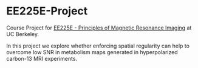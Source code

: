# EE225E-Project

Course Project for [EE225E - Principles of Magnetic Resonance Imaging](http://inst.eecs.berkeley.edu/~ee225e/sp16/)
at UC Berkeley. 

In this project we explore whether enforcing spatial regularity can help to overcome low SNR in metabolism maps generated in hyperpolarized carbon-13 MRI experiments. 
